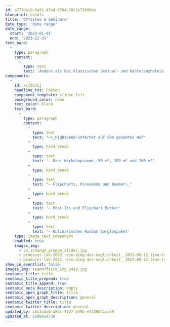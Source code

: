 ```yaml
---
id: a777de19-6a91-47cd-8764-70c2c7360bbe
blueprint: events
title: 'Offsites & Seminare'
date_type: 'date range'
date_range:
  start: '2023-01-01'
  end: '2023-12-31'
text_bard:
  -
    type: paragraph
    content:
      -
        type: text
        text: 'Anders als bei klassischen Seminar- und Konferenzhotels könnt ihr hier die Weite der Natur und die Facetten von Coliving miteinander verbinden. Die Stille der Natur und die Räumlichkeiten in unserem KreativLAB ermöglichen die perfekten Bedingungen um effektiv und konzentriert an euren Themen zu arbeiten. Ob in kleinerer Runde in unserem 50 m² Workshopraum oder im größeren Team in 100 m² finden wir hier einen idealen Platz für euch.'
components:
  -
    id: krI0bJ5j
    headline_txt: Fakten
    component_template: slider_left
    background_color: none
    text_color: black
    text_bard:
      -
        type: paragraph
        content:
          -
            type: text
            text: "–\_Highspeed-Internet auf dem gesamten Hof"
          -
            type: hard_break
          -
            type: text
            text: '– Drei Workshopräume, 50 m², 100 m² und 200 m²'
          -
            type: hard_break
          -
            type: text
            text: "– Flipcharts, Pinnwände und Beamer\_"
          -
            type: hard_break
          -
            type: text
            text: '– Post-Its und Flipchart Marker'
          -
            type: hard_break
          -
            type: text
            text: '– Kulinarisches Rundum Sorglospaket'
    type: image_text_component
    enabled: true
    images_img:
      - 23_xchange_gruppe_slider.jpg
      - producer-lab-2023_-ein-ding-der-moglichkeit__2023-09-12_line-tsoj_00058.jpg
      - producer-lab-2023_-ein-ding-der-moglichkeit__2023-09-12_line-tsoj_00064_a.jpg
show_in_eventlist: false
images_img: teamoffsite_img_2418.jpg
seotamic_title: title
seotamic_title_prepend: true
seotamic_title_append: true
seotamic_meta_description: empty
seotamic_open_graph_title: title
seotamic_open_graph_description: general
seotamic_twitter_title: title
seotamic_twitter_description: general
updated_by: c5c3cda0-a87c-4527-b49b-ef338041cae9
updated_at: 1698664730
---
```

